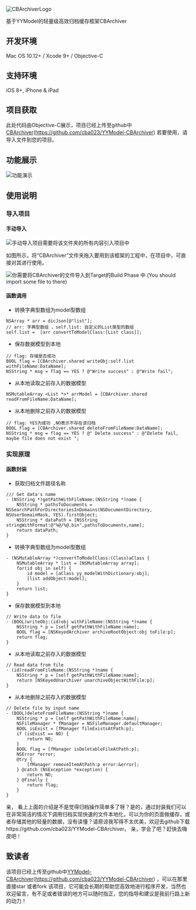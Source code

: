 ![CBArchiverLogo](http://upload-images.jianshu.io/upload_images/2484280-6a7485126a4b6571.png?imageMogr2/auto-orient/strip%7CimageView2/2/w/1240)


基于YYModel的轻量级高效归档缓存框架CBArchiver

## 开发环境

 Mac OS 10.12+ / Xcode 9+ / Objective-C
## 支持环境
iOS 8+, iPhone & iPad
## 项目获取
此处代码由Objective-C展示，项目已经上传至github中[CBArchiver](https://github.com/cba023/YYModel-CBArchiver)(https://github.com/cba023/YYModel-CBArchiver)
若要使用，请导入文件到您的项目。

## 功能展示

![功能演示](http://upload-images.jianshu.io/upload_images/2484280-9d598797a69d7621.gif?imageMogr2/auto-orient/strip)


## 使用说明
### 导入项目
####  手动导入
![手动导入项目需要将该文件夹的所有内容引入项目中](http://upload-images.jianshu.io/upload_images/2484280-35e9a26a68edbdcd.png?imageMogr2/auto-orient/strip%7CimageView2/2/w/1240)

如图所示，将“CBArchiver”文件夹拖入要用到该框架的工程中，在项目中，可直接对其进行使用。 

![你需要将CBArchiver的文件导入到Target的Build Phase 中 (You should import some file to there)](http://upload-images.jianshu.io/upload_images/2484280-fecbddb0de1f3fa5.png?imageMogr2/auto-orient/strip%7CimageView2/2/w/1240)

#### 函数调用

* 转换字典型数组为model型数组
```
NSArray * arr = dicJson[@"list"];
// arr: 字典型数组 ，self.list: 自定义的List类型的数组 
self.list =  [arr convertToModelClass:[List class]];
```
* 保存数据模型到本地

```
// flag: 存储是否成功
BOOL flag = [CBArchiver.shared writeObj:self.list withFileName:DataName];
NSString * msg = flag == YES ? @"Write success" : @"Write fail";
```

* 从本地读取之前存入的数据模型

```
NSMutableArray <List *>* arrModel = [CBArchiver.shared readFromFileName:DataName];
```

* 从本地删除之前存入的数据模型

```
// flag: YES为成功 ,NO表示不存在该归档
BOOL flag = [CBArchiver.shared deleteFromFileName:DataName];
NSString * msg = flag == YES ? @" Delete success" : @"Delete fail, maybe file does not exist ";
```
### 实现原理

#### 函数封装

* 获取归档文件路径名称
```
/// Get data's name
- (NSString *)getPathWithFileName:(NSString *)name {
    NSString * pathsToDocuments = NSSearchPathForDirectoriesInDomains(NSDocumentDirectory, NSUserDomainMask, YES).firstObject;
    NSString * dataPath = [NSString stringWithFormat:@"%@/%@.bin",pathsToDocuments,name];
    return dataPath;
}
```

* 转换字典型数组为model型数组
```
- (NSMutableArray *)convertToModelClass:(Class)aClass {
    NSMutableArray * list = [NSMutableArray array];
    for(id obj in self) {
        id model = [aClass yy_modelWithDictionary:obj];
        [list addObject:model];
    }
    return list;
}
```
* 保存数据模型到本地

```
// Write data to file
- (BOOL)writeObj:(id)obj withFileName:(NSString *)name {
    NSString * p = [self getPathWithFileName:name];
    BOOL flag = [NSKeyedArchiver archiveRootObject:obj toFile:p];
    return flag;
}
```

* 从本地读取之前存入的数据模型

```
// Read data from file
- (id)readFromFileName:(NSString *)name {
    NSString * p = [self getPathWithFileName:name];
    return [NSKeyedUnarchiver unarchiveObjectWithFile:p];
}
```

* 从本地删除之前存入的数据模型

```
// Delete file by input name
- (BOOL)deleteFromFileName:(NSString *)name {
    NSString * p = [self getPathWithFileName:name];
    NSFileManager * fManager = NSFileManager.defaultManager;
    BOOL isExist = [fManager fileExistsAtPath:p];
    if (isExist == NO) {
        return NO;
    }
    BOOL flag = [fManager isDeletableFileAtPath:p];
    NSError *error;
    @try {
        [fManager removeItemAtPath:p error:&error];
    } @catch (NSException *exception) {
        return NO;
    } @finally {
        return flag;
    }
}
```

亲， 看上上面的介绍是不是觉得归档操作简单多了呀？是的，通过封装我们可以在非常简洁的情况下调用归档实现快速的文件本地化，可以为你的页面做缓存，或者存储其他的轻量的数据，没有读懂？请原谅我写得不太优美，欢迎去github下载https://github.com/cba023/YYModel-CBArchiver。
亲，学会了吧？赶快去嗨皮吧！

## 致读者
该项目已经上传至github中[YYModel-CBArchiver](https://github.com/cba023/YYModel-CBArchiver)(https://github.com/cba023/YYModel-CBArchiver)
，可以在那里直接star 或者fork 该项目，它可能会长期的帮助您高效地进行程序开发，当然也欢迎留言，有不足或者错误的地方可以随时指正，您的指导和建议是我前行路上新的动力！

